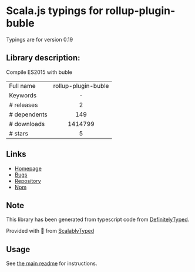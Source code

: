 
# Scala.js typings for rollup-plugin-buble

Typings are for version 0.19

## Library description:
Compile ES2015 with buble

|                    |                 |
| ------------------ | :-------------: |
| Full name          | rollup-plugin-buble |
| Keywords           | - |
| # releases         | 2 |
| # dependents       | 149 |
| # downloads        | 1414799 |
| # stars            | 5 |

## Links
- [Homepage](https://github.com/rollup/rollup-plugin-buble#readme)
- [Bugs](https://github.com/rollup/rollup-plugin-buble/issues)
- [Repository](https://github.com/rollup/rollup-plugin-buble)
- [Npm](https://www.npmjs.com/package/rollup-plugin-buble)
    


## Note
This library has been generated from typescript code from [DefinitelyTyped](https://definitelytyped.org).

Provided with :purple_heart: from [ScalablyTyped](https://github.com/oyvindberg/ScalablyTyped)

## Usage
See [the main readme](../../readme.md) for instructions.


